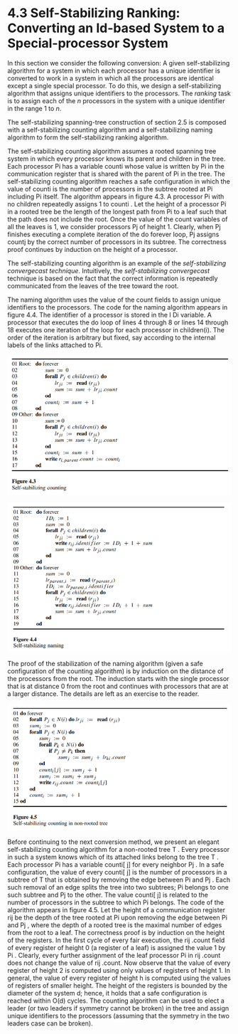 # 4.3 Self-Stabilizing Ranking: Converting an Id-based System to a Special-processor System

In this section we consider the following conversion: A given self-stabilizing algorithm for a system in which each processor has a unique identifier is converted to work in a system in which all the processors are identical except a single special processor. To do this, we design a self-stabilizing algorithm that assigns unique identifiers to the processors. The *ranking* task is to assign each of the $n$ processors in the system with a unique identifier in the range 1 to $n$.

The self-stabilizing spanning-tree construction of section 2.5 is composed with a self-stabilizing counting algorithm and a self-stabilizing naming algorithm to form the self-stabilizing ranking algorithm.

The self-stabilizing counting algorithm assumes a rooted spanning tree system in which every processor knows its parent and children in the tree. Each processor Pi has a variable counti whose value is written by Pi in the communication register that is shared with the parent of Pi in the tree. The self-stabilizing counting algorithm reaches a safe configuration in which the value of counti is the number of processors in the subtree rooted at Pi including Pi itself. The algorithm appears in figure 4.3. A processor Pi with no children repeatedly assigns 1 to counti . Let the height of a processor Pi in a rooted tree be the length of the longest path from Pi to a leaf such that the path does not include the root. Once the value of the count variables of all the leaves is 1, we consider processors Pj of height 1. Clearly, when Pj finishes executing a complete iteration of the do forever loop, Pj assigns countj by the correct number of processors in its subtree. The correctness proof continues by induction on the height of a processor.

The self-stabilizing counting algorithm is an example of the *self-stabilizing convergecast technique*. Intuitively, the *self-stabilizing convergecast* technique is based on the fact that the correct information is repeatedly communicated from the leaves of the tree toward the root.

The naming algorithm uses the value of the count fields to assign unique identifiers to the processors. The code for the naming algorithm appears in figure 4.4. The identifier of a processor is stored in the I Di variable. A processor that executes the do loop of lines 4 through 8 or lines 14 through 18 executes one iteration of the loop for each processor in children(i). The order of the iteration is arbitrary but fixed, say according to the internal labels of the links attached to Pi.

![figure_4.3](images/figure_4.3.png)

![figure_4.4](images/figure_4.4.png)

The proof of the stabilization of the naming algorithm (given a safe configuration of the counting algorithm) is by induction on the distance of the processors from the root. The induction starts with the single processor that is at distance 0 from the root and continues with processors that are at a larger distance. The details are left as an exercise to the reader.

![figure_4.5](images/figure_4.5.png)

Before continuing to the next conversion method, we present an elegant self-stabilizing counting algorithm for a non-rooted tree T . Every processor in such a system knows which of its attached links belong to the tree T . Each processor Pi has a variable counti[ j] for every neighbor Pj . In a safe configuration, the value of every counti[ j] is the number of processors in a subtree of T that is obtained by removing the edge between Pi and Pj . Each such removal of an edge splits the tree into two subtrees; Pi belongs to one such subtree and Pj to the other. The value counti[ j] is related to the number of processors in the subtree to which Pi belongs. The code of the algorithm appears in figure 4.5. Let the height of a communication register rij be the depth of the tree rooted at Pi upon removing the edge between Pi and Pj , where the depth of a rooted tree is the maximal number of edges from the root to a leaf. The correctness proof is by induction on the height of the registers. In the first cycle of every fair execution, the rij .count field of every register of height 0 (a register of a leaf) is assigned the value 1 by Pi . Clearly, every further assignment of the leaf processor Pi in rij .count does not change the value of rij .count. Now observe that the value of every register of height 2 is computed using only values of registers of height 1. In general, the value of every register of height h is computed using the values of registers of smaller height. The height of the registers is bounded by the diameter of the system d; hence, it holds that a safe configuration is reached within O(d) cycles. The counting algorithm can be used to elect a leader (or two leaders if symmetry cannot be broken) in the tree and assign unique identifiers to the processors (assuming that the symmetry in the two leaders case can be broken).